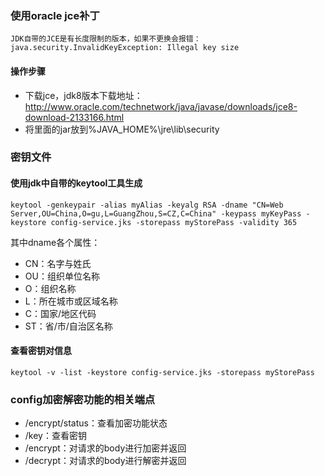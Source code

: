 ### 使用oracle jce补丁
    JDK自带的JCE是有长度限制的版本，如果不更换会报错：java.security.InvalidKeyException: Illegal key size
#### 操作步骤
- 下载jce，jdk8版本下载地址：http://www.oracle.com/technetwork/java/javase/downloads/jce8-download-2133166.html
- 将里面的jar放到%JAVA_HOME%\jre\lib\security

### 密钥文件
#### 使用jdk中自带的keytool工具生成
```
keytool -genkeypair -alias myAlias -keyalg RSA -dname "CN=Web Server,OU=China,O=gu,L=GuangZhou,S=CZ,C=China" -keypass myKeyPass -keystore config-service.jks -storepass myStorePass -validity 365
```
其中dname各个属性：
- CN：名字与姓氏
- OU：组织单位名称
- O：组织名称
- L：所在城市或区域名称
- C：国家/地区代码
- ST：省/市/自治区名称
#### 查看密钥对信息
```
keytool -v -list -keystore config-service.jks -storepass myStorePass
```


### config加密解密功能的相关端点
- /encrypt/status：查看加密功能状态
- /key：查看密钥
- /encrypt：对请求的body进行加密并返回
- /decrypt：对请求的body进行解密并返回